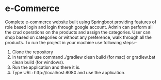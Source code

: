 # e-Commerce
Complete e-commerce website built using Springboot providing features of role based login and login through google account. Admin can perform all the crud operations on the products and assign the categories. User can shop based on categories or without any preference, walk through all the products.
To run the project in your machine use following steps:-
1. Clone the repository
2. In terminal use command ./gradlew clean build (for mac) or gradlew.bat clean build (for windows).
3. Run the application and there it is.
4. Type URL: http://localhost:8080 and use the application.
